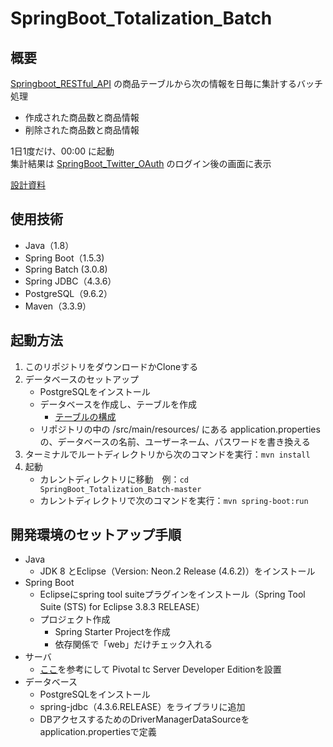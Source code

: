 # SpringBoot_Totalization_Batch

## 概要
[Springboot_RESTful_API](https://github.com/utgwn/ServerSide_Projects/tree/master/Springboot_RESTful_API)
の商品テーブルから次の情報を日毎に集計するバッチ処理  
- 作成された商品数と商品情報
- 削除された商品数と商品情報

1日1度だけ、00:00 に起動  
集計結果は
[SpringBoot_Twitter_OAuth](https://github.com/utgwn/ServerSide_Projects/tree/master/SpringBoot_Twitter_OAuth)
のログイン後の画面に表示

[設計資料](https://github.com/utgwn/ServerSide_Projects/wiki/SpringBoot_Totalization_Batch)

## 使用技術
- Java（1.8）
- Spring Boot（1.5.3)
- Spring Batch  (3.0.8)
- Spring JDBC（4.3.6）
- PostgreSQL（9.6.2）
- Maven（3.3.9）

## 起動方法
1. このリポジトリをダウンロードかCloneする
2. データベースのセットアップ
    - PostgreSQLをインストール
    - データベースを作成し、テーブルを作成  
        - [テーブルの構成](https://github.com/utgwn/ServerSide_Projects/wiki/SpringBoot_Totalization_Batch#database)
    - リポジトリの中の /src/main/resources/ にある application.properties の、データベースの名前、ユーザーネーム、パスワードを書き換える
3. ターミナルでルートディレクトリから次のコマンドを実行：`mvn install`
4. 起動
    - カレントディレクトリに移動　例：`cd SpringBoot_Totalization_Batch-master`
    - カレントディレクトリで次のコマンドを実行：`mvn spring-boot:run`
    
## 開発環境のセットアップ手順
- Java
    - JDK 8 とEclipse（Version: Neon.2 Release (4.6.2)）をインストール
- Spring Boot
    - Eclipseにspring tool suiteプラグインをインストール（Spring Tool Suite (STS) for Eclipse 3.8.3 RELEASE）
    - プロジェクト作成
        - Spring Starter Projectを作成
        - 依存関係で「web」だけチェック入れる
- サーバ
    - [ここ](http://qiita.com/park-jh/items/08bb2541943f92e1feb1 "springの再入門 - eclipseでスタート")を参考にして Pivotal tc Server Developer Editionを設置
- データベース
    - PostgreSQLをインストール
    - spring-jdbc（4.3.6.RELEASE）をライブラリに追加
    - DBアクセスするためのDriverManagerDataSourceをapplication.propertiesで定義

